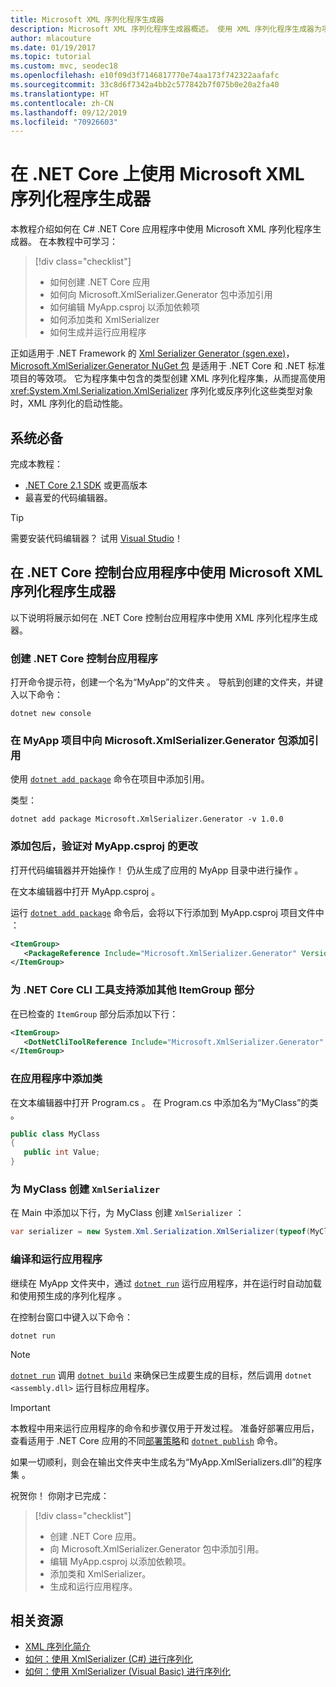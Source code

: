 ```yaml
---
title: Microsoft XML 序列化程序生成器
description: Microsoft XML 序列化程序生成器概述。 使用 XML 序列化程序生成器为项目中包含的类型生成 XML 序列化程序集。
author: mlacouture
ms.date: 01/19/2017
ms.topic: tutorial
ms.custom: mvc, seodec18
ms.openlocfilehash: e10f09d3f7146817770e74aa173f742322aafafc
ms.sourcegitcommit: 33c8d6f7342a4bb2c577842b7f075b0e20a2fa40
ms.translationtype: HT
ms.contentlocale: zh-CN
ms.lasthandoff: 09/12/2019
ms.locfileid: "70926603"
---
```

# <a name="using-microsoft-xml-serializer-generator-on-net-core"></a>在 .NET Core 上使用 Microsoft XML 序列化程序生成器

本教程介绍如何在 C# .NET Core 应用程序中使用 Microsoft XML 序列化程序生成器。 在本教程中可学习：

> [!div class="checklist"]
>
> * 如何创建 .NET Core 应用
> * 如何向 Microsoft.XmlSerializer.Generator 包中添加引用
> * 如何编辑 MyApp.csproj 以添加依赖项
> * 如何添加类和 XmlSerializer
> * 如何生成并运行应用程序

正如适用于 .NET Framework 的 [Xml Serializer Generator (sgen.exe)](../../standard/serialization/xml-serializer-generator-tool-sgen-exe.md)，[Microsoft.XmlSerializer.Generator NuGet 包](https://www.nuget.org/packages/Microsoft.XmlSerializer.Generator) 是适用于 .NET Core 和 .NET 标准项目的等效项。 它为程序集中包含的类型创建 XML 序列化程序集，从而提高使用 <xref:System.Xml.Serialization.XmlSerializer> 序列化或反序列化这些类型对象时，XML 序列化的启动性能。

## <a name="prerequisites"></a>系统必备

完成本教程：

* [.NET Core 2.1 SDK](https://dotnet.microsoft.com/download) 或更高版本
* 最喜爱的代码编辑器。

> [!TIP]
> 需要安装代码编辑器？ 试用 [Visual Studio](https://aka.ms/vsdownload?utm_source=mscom&utm_campaign=msdocs)！

## <a name="use-microsoft-xml-serializer-generator-in-a-net-core-console-application"></a>在 .NET Core 控制台应用程序中使用 Microsoft XML 序列化程序生成器

以下说明将展示如何在 .NET Core 控制台应用程序中使用 XML 序列化程序生成器。

### <a name="create-a-net-core-console-application"></a>创建 .NET Core 控制台应用程序

打开命令提示符，创建一个名为“MyApp”的文件夹  。 导航到创建的文件夹，并键入以下命令：

```console
dotnet new console
```

### <a name="add-a-reference-to-the-microsoftxmlserializergenerator-package-in-the-myapp-project"></a>在 MyApp 项目中向 Microsoft.XmlSerializer.Generator 包添加引用

使用 [`dotnet add package`](../tools//dotnet-add-package.md) 命令在项目中添加引用。

类型：

```console
dotnet add package Microsoft.XmlSerializer.Generator -v 1.0.0
```

### <a name="verify-changes-to-myappcsproj-after-adding-the-package"></a>添加包后，验证对 MyApp.csproj 的更改

打开代码编辑器并开始操作！ 仍从生成了应用的 MyApp 目录中进行操作  。

在文本编辑器中打开 MyApp.csproj  。

运行 [`dotnet add package`](../tools//dotnet-add-package.md) 命令后，会将以下行添加到 MyApp.csproj 项目文件中  ：

 ```xml
 <ItemGroup>
    <PackageReference Include="Microsoft.XmlSerializer.Generator" Version="1.0.0" />
 </ItemGroup>
 ```

### <a name="add-another-itemgroup-section-for-net-core-cli-tool-support"></a>为 .NET Core CLI 工具支持添加其他 ItemGroup 部分

在已检查的 `ItemGroup` 部分后添加以下行：

 ```xml
 <ItemGroup>
    <DotNetCliToolReference Include="Microsoft.XmlSerializer.Generator" Version="1.0.0" />
 </ItemGroup>
 ```

### <a name="add-a-class-in-the-application"></a>在应用程序中添加类

在文本编辑器中打开 Program.cs  。 在 Program.cs 中添加名为“MyClass”的类   。

```csharp
public class MyClass
{
   public int Value;
}
```

### <a name="create-an-xmlserializer-for-myclass"></a>为 MyClass 创建 `XmlSerializer`

在 Main 中添加以下行，为 MyClass 创建 `XmlSerializer`  ：

```csharp
var serializer = new System.Xml.Serialization.XmlSerializer(typeof(MyClass));
```

### <a name="build-and-run-the-application"></a>编译和运行应用程序

继续在 MyApp 文件夹中，通过 [`dotnet run`](../tools/dotnet-run.md) 运行应用程序，并在运行时自动加载和使用预生成的序列化程序  。

在控制台窗口中键入以下命令：

```console
dotnet run
```

> [!NOTE]
> [`dotnet run`](../tools/dotnet-run.md) 调用 [`dotnet build`](../tools/dotnet-build.md) 来确保已生成要生成的目标，然后调用 `dotnet <assembly.dll>` 运行目标应用程序。

> [!IMPORTANT]
> 本教程中用来运行应用程序的命令和步骤仅用于开发过程。 准备好部署应用后，查看适用于 .NET Core 应用的不同[部署策略](../deploying/index.md)和 [`dotnet publish`](../tools/dotnet-publish.md) 命令。

如果一切顺利，则会在输出文件夹中生成名为“MyApp.XmlSerializers.dll”的程序集  。

祝贺你！ 你刚才已完成：
> [!div class="checklist"]
>
> * 创建 .NET Core 应用。
> * 向 Microsoft.XmlSerializer.Generator 包中添加引用。
> * 编辑 MyApp.csproj 以添加依赖项。
> * 添加类和 XmlSerializer。
> * 生成和运行应用程序。

## <a name="related-resources"></a>相关资源

* [XML 序列化简介](../../standard/serialization/introducing-xml-serialization.md)
* [如何：使用 XmlSerializer (C#) 进行序列化](../../csharp/programming-guide/concepts/linq/how-to-serialize-using-xmlserializer.md)
* [如何：使用 XmlSerializer (Visual Basic) 进行序列化](../../visual-basic/programming-guide/concepts/linq/how-to-serialize-using-xmlserializer.md)
